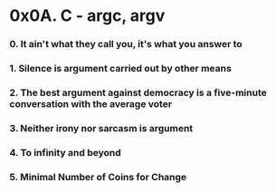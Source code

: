 # 0x0A. C - argc, argv

### 0. It ain't what they call you, it's what you answer to

### 1. Silence is argument carried out by other means

### 2. The best argument against democracy is a five-minute conversation with the average voter

### 3. Neither irony nor sarcasm is argument

### 4. To infinity and beyond

### 5. Minimal Number of Coins for Change


